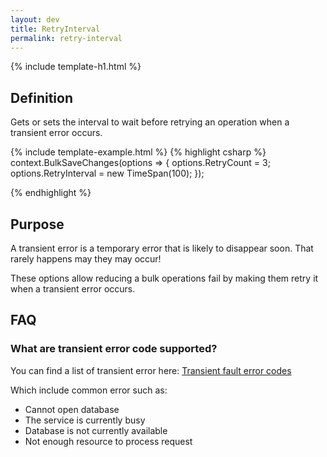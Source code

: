 ```yaml
---
layout: dev
title: RetryInterval
permalink: retry-interval
---
```


{% include template-h1.html %}

## Definition
Gets or sets the interval to wait before retrying an operation when a transient error occurs.

{% include template-example.html %} 
{% highlight csharp %}
context.BulkSaveChanges(options => {
	options.RetryCount = 3;
	options.RetryInterval = new TimeSpan(100);
});

{% endhighlight %}

## Purpose
A transient error is a temporary error that is likely to disappear soon. That rarely happens may they may occur!

These options allow reducing a bulk operations fail by making them retry it when a transient error occurs.

## FAQ

### What are transient error code supported?
You can find a list of transient error here: [Transient fault error codes](https://docs.microsoft.com/en-us/azure/sql-database/sql-database-develop-error-messages#transient-fault-error-codes)

Which include common error such as:
- Cannot open database
- The service is currently busy
- Database is not currently available
- Not enough resource to process request